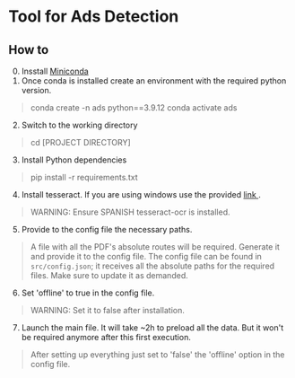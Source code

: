 # Tool for Ads Detection

## How to

0. Insstall <a href = https://repo.anaconda.com/miniconda/Miniconda3-latest-Windows-x86_64.exe > Miniconda </a>
1. Once conda is installed create an environment with the required python version.

> conda create -n ads python==3.9.12
> conda activate ads

2. Switch to the working directory

> cd [PROJECT DIRECTORY]

3. Install Python dependencies

> pip install -r requirements.txt

4. Install tesseract. If you are using windows use the provided <a href = 'https://tesseract-ocr.github.io/tessdoc/Installation.html'> link </a>.

> WARNING: Ensure SPANISH tesseract-ocr is installed.

5. Provide to the config file the necessary paths.

> A file with all the PDF's absolute routes will be required. Generate it and provide it to the config file.
> The config file can be found in `src/config.json`; it receives all the absolute paths for the required files. Make sure to update it as demanded.

6. Set 'offline' to true in the config file. 

> WARNING: Set it to false after installation.

7. Launch the main file. It will take ~2h to preload all the data. But it won't be required anymore after this first execution.

> After setting up everything just set to 'false' the 'offline' option in the config file.


